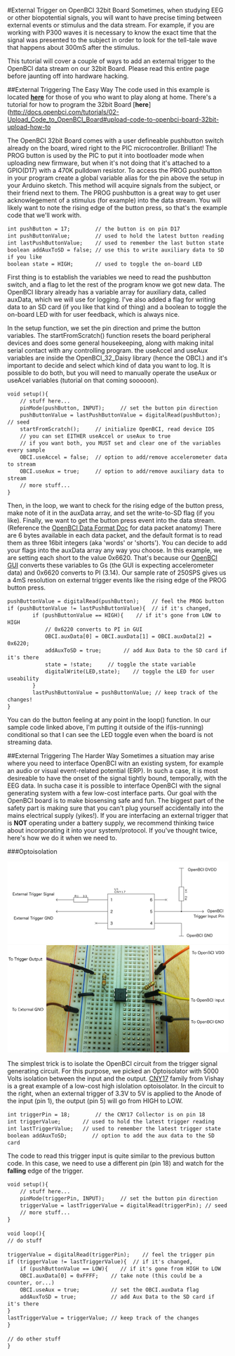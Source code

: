 #External Trigger on OpenBCI 32bit Board
Sometimes, when studying EEG or other biopotential signals, you will want to have precise timing between external events or stimulus and the data stream. For example, if you are working with P300 waves it is necessary to know the exact time that the signal was presented to the subject in order to look for the tell-tale wave that happens about 300mS after the stimulus. 

This tutorial will cover a couple of ways to add an external trigger to the OpenBCI data stream on our 32bit Board. Please read this entire page before jaunting off into hardware hacking.

##External Triggering The Easy Way
The code used in this example is located [**here**](link) for those of you who want to play along at home. There's a tutorial for how to program the 32bit Board [**here**](http://docs.openbci.com/tutorials/02-Upload_Code_to_OpenBCI_Board#upload-code-to-openbci-board-32bit-upload-how-to

The OpenBCI 32bit Board comes with a user defineable pushbutton switch already on the board, wired right to the PIC microcontroller. Brilliant! The PROG button is used by the PIC to put it into bootloader mode when uploading new firmware, but when it's not doing that it's attached to a GPIO(D17) with a 470K pulldown resistor. To access the PROG pushbutton in your program create a global variable alias for the pin above the setup in your Arduino sketch. This method will acquire signals from the subject, or their friend next to them. The PROG pushbutton is a great way to get user acknowlegement of a stimulus (for example) into the data stream. You will likely want to note the rising edge of the button press, so that's the example code that we'll work with.

	int pushButton = 17;		// the button is on pin D17
	int pushButtonValue;		// used to hold the latest button reading
	int lastPushButtonValue;	// used to remember the last button state
	boolean addAuxToSD = false;	// use this to write auxiliary data to SD if you like
	boolean state = HIGH;		// used to toggle the on-board LED
	
First thing is to establish the variables we need to read the pushbutton switch, and a flag to let the rest of the program know we got new data. The OpenBCI library already has a variable array for auxiliary data, called auxData, which we will use for logging. I've also added a flag for writing data to an SD card (if you like that kind of thing) and a boolean to toggle the on-board LED with for user feedback, which is always nice.

In the setup function, we set the pin direction and prime the button variables. The startFromScratch() function resets the board peripheral devices and does some general housekeeping, along with making inital serial contact with any controlling program. the useAccel and useAux variables are inside the OpenBCI_32_Daisy library (hence the OBCI.) and it's important to decide and select which kind of data you want to log. It is possible to do both, but you will need to manually operate the useAux or useAcel variables (tutorial on that coming sooooon).

	void setup(){
		// stuff here...
		pinMode(pushButton, INPUT);		// set the button pin direction
		pushButtonValue = lastPushButtonValue = digitalRead(pushButton); // seed
		startFromScratch();     // initialize OpenBCI, read device IDS
  		// you can set EITHER useAccel or useAux to true
  		// if you want both, you MUST set and clear one of the variables every sample
		OBCI.useAccel = false;  // option to add/remove accelerometer data to stream
  		OBCI.useAux = true;     // option to add/remove auxiliary data to stream
		// more stuff...	
	}
		
Then, in the loop, we want to check for the rising edge of the button press, make note of it in the auxData array, and set the write-to-SD flag (if you like). Finally, we want to get the button press event into the data stream. (Reference the [OpenBCI Data Format Doc](http://docs.openbci.com/software/02-OpenBCI_Streaming_Data_Format) for data packet anatomy) There are 6 bytes available in each data packet, and the default format is to read them as three 16bit integers (aka 'words' or 'shorts'). You can decide to add your flags into the auxData array any way you choose. In this example, we are setting each short to the value 0x6620. That's because our [OpenBCI GUI](https://github.com/OpenBCI/OpenBCI_Processing) converts these variables to Gs (the GUI is expecting accelerometer data) and 0x6620 converts to PI (3.14). Our sample rate of 250SPS gives us a 4mS resolution on external trigger events like the rising edge of the PROG button press. 

	pushButtonValue = digitalRead(pushButton);    // feel the PROG button
	if (pushButtonValue != lastPushButtonValue){  // if it's changed,
        	if (pushButtonValue == HIGH){    // if it's gone from LOW to HIGH
          		// 0x6220 converts to PI in GUI
          		OBCI.auxData[0] = OBCI.auxData[1] = OBCI.auxData[2] = 0x6220;  
          		addAuxToSD = true;       // add Aux Data to the SD card if it's there
          		state = !state;		// toggle the state variable
          		digitalWrite(LED,state);	// toggle the LED for user useability
        	}
        	lastPushButtonValue = pushButtonValue; // keep track of the changes!
	}

You can do the button feeling at any point in the loop() function. In our sample code linked above, I'm putting it outside of the if(is-running) conditional so that I can see the LED toggle even when the board is not streaming data.


##External Triggering The Harder Way
Sometimes a situation may arise where you need to interface OpenBCI witn an existing system, for example an audio or visual event-related potential (ERP). In such a case, it is most desireable to have the onset of the signal tightly bound, temporally, with the EEG data. In sucha case it is possible to interface OpenBCI with the signal generating system with a few low-cost interface parts. 
Our goal with the OpenBCI board is to make biosensing safe and fun. The biggest part of the safety part is making sure that you can't plug yourself accidentally into the mains electrical supply (yikes!). If you are interfacing an external trigger that is **NOT** operating under a battery supply, we recommend thinking twice about incorporating it into your system/protocol. If you've thought twice, here's how we do it when we need to.

###Optoisolation


![Optoisolator Schematic](../assets/images/ExternalTriggerCNY17.jpg)
![Breadboard CNY17](../assets/images/CNY17_Breadboard.jpg)


The simplest trick is to isolate the OpenBCI circuit from the trigger signal generating circuit. For this purpose, we picked an Optoisolator with 5000 Volts isolation between the input and the output. [CNY17](http://www.mouser.ee/ProductDetail/Vishay-Semiconductors/CNY17F-2X006/?qs=sGAEpiMZZMteimceiIVCB7Uit3aMEvQQFLjPtOr%2f870%3d) family from Vishay is a great example of a low-cost high islolation optoisolator. In the circuit to the right, when an external trigger of 3.3V to 5V is applied to the Anode of the input (pin 1), the output (pin 5) will go from HIGH to LOW.


	int triggerPin = 18;		// the CNY17 Collector is on pin 18
	int triggerValue;		// used to hold the latest trigger reading
	int lastTriggerValue;	// used to remember the latest trigger state
	boolean addAuxToSD;        // option to add the aux data to the SD card 


The code to read this trigger input is quite similar to the previous button code. In this case, we need to use a different pin (pin 18) and watch for the **falling** edge of the trigger.


	void setup(){
		// stuff here...
		pinMode(triggerPin, INPUT);		// set the button pin direction
		triggerValue = lastTriggerValue = digitalRead(triggerPin); // seed
		// more stuff...	
	}
	
	void loop(){
	// do stuff
	
	triggerValue = digitalRead(triggerPin);    // feel the trigger pin
    if (triggerValue != lastTriggerValue){  // if it's changed,
    	if (pushButtonValue == LOW){    // if it's gone from HIGH to LOW
        OBCI.auxData[0] = 0xFFFF;	 // take note (this could be a counter, or...)
        OBCI.useAux = true;	         // set the OBCI.auxData flag
        addAuxToSD = true;           // add Aux Data to the SD card if it's there
	}
	lastTriggerValue = triggerValue; // keep track of the changes
    }
    
    // do other stuff
    }
